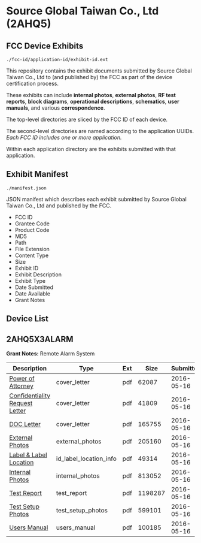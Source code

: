 # Source Global Taiwan Co., Ltd (2AHQ5)
## FCC Device Exhibits

```
./fcc-id/application-id/exhibit-id.ext
```

This repository contains the exhibit documents submitted by Source Global Taiwan Co., Ltd to (and published by) the FCC as part of the device certification process.

These exhibits can include **internal photos**, **external photos**, **RF test reports**, **block diagrams**, **operational descriptions**, **schematics**, **user manuals**, and various **correspondence**.

The top-level directories are sliced by the FCC ID of each device.

The second-level directories are named according to the application UUIDs. *Each FCC ID includes one or more application.*

Within each application directory are the exhibits submitted with that application. 

## Exhibit Manifest

```
./manifest.json
```

JSON manifest which describes each exhibit submitted by Source Global Taiwan Co., Ltd and published by the FCC.

- FCC ID
- Grantee Code
- Product Code
- MD5
- Path
- File Extension
- Content Type
- Size
- Exhibit ID
- Exhibit Description
- Exhibit Type
- Date Submitted
- Date Available
- Grant Notes

## Device List
## 2AHQ5X3ALARM
**Grant Notes:** Remote Alarm System

| Description | Type | Ext | Size | Submitted | Available |
| ----------- | ---- | --- | ---- | --------- | --------- |
| [Power of Attorney](2AHQ5X3ALARM/75c931caf7cbbf1db4a63262f4a3a4aa/2992373.pdf) | cover_letter | pdf | 62087 | 2016-05-16 | 2016-05-16 |
| [Confidentiality Request Letter](2AHQ5X3ALARM/75c931caf7cbbf1db4a63262f4a3a4aa/2992374.pdf) | cover_letter | pdf | 41809 | 2016-05-16 | 2016-05-16 |
| [DOC Letter](2AHQ5X3ALARM/75c931caf7cbbf1db4a63262f4a3a4aa/2992381.pdf) | cover_letter | pdf | 165755 | 2016-05-16 | 2016-05-16 |
| [External Photos](2AHQ5X3ALARM/75c931caf7cbbf1db4a63262f4a3a4aa/2992376.pdf) | external_photos | pdf | 205160 | 2016-05-16 | 2016-05-16 |
| [Label & Label Location](2AHQ5X3ALARM/75c931caf7cbbf1db4a63262f4a3a4aa/2992375.pdf) | id_label_location_info | pdf | 49314 | 2016-05-16 | 2016-05-16 |
| [Internal Photos](2AHQ5X3ALARM/75c931caf7cbbf1db4a63262f4a3a4aa/2992377.pdf) | internal_photos | pdf | 813052 | 2016-05-16 | 2016-05-16 |
| [Test Report](2AHQ5X3ALARM/75c931caf7cbbf1db4a63262f4a3a4aa/2992379.pdf) | test_report | pdf | 1198287 | 2016-05-16 | 2016-05-16 |
| [Test Setup Photos](2AHQ5X3ALARM/75c931caf7cbbf1db4a63262f4a3a4aa/2992378.pdf) | test_setup_photos | pdf | 599101 | 2016-05-16 | 2016-05-16 |
| [Users Manual](2AHQ5X3ALARM/75c931caf7cbbf1db4a63262f4a3a4aa/2992380.pdf) | users_manual | pdf | 100185 | 2016-05-16 | 2016-05-16 |

